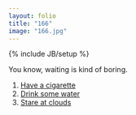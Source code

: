 ```yaml
---
layout: folio
title: "166"
image: "166.jpg"
---
```

{% include JB/setup %}

<div class="copy">
	<p>You know, waiting is kind of boring.</p>
</div>


<div class="choice">
	<ol>
		<li><a href="167.html">
			Have a cigarette
		</a></li>
		<li><a href="173.html">
			Drink some water
		</a></li>
		<li><a href="171.html">
			Stare at clouds
		</a></li>
	</ol>
</div>
